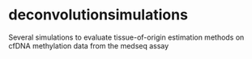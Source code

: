 # deconvolutionsimulations
Several simulations to evaluate tissue-of-origin estimation methods on cfDNA methylation data from the medseq assay
